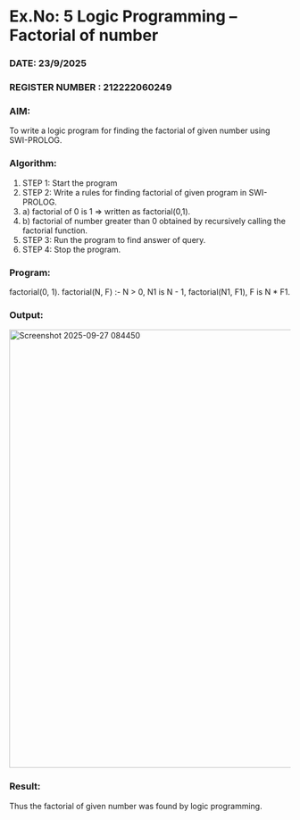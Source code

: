 # Ex.No: 5   Logic Programming – Factorial of number   
### DATE:  23/9/2025                                                                         
### REGISTER NUMBER : 212222060249
### AIM: 
To  write  a logic program for finding the factorial of given number using SWI-PROLOG. 
### Algorithm:
1. STEP 1: Start the program
2. STEP 2:  Write a rules for finding factorial of given program in SWI-PROLOG.
3.   a)	factorial of 0 is 1 => written as factorial(0,1).
4.   b)	factorial of number greater than 0 obtained by recursively calling the factorial    function.
5. STEP 3: Run the program  to find answer of  query.
6. STEP 4: Stop the program.

### Program:
factorial(0, 1).
factorial(N, F) :-
    N > 0,
    N1 is N - 1,
    factorial(N1, F1),
    F is N * F1.

### Output:
<img width="1360" height="785" alt="Screenshot 2025-09-27 084450" src="https://github.com/user-attachments/assets/461d91e9-c9ce-420e-8d0c-1ebe57591f17" />

### Result:
Thus the factorial of given number was found by logic programming. 
